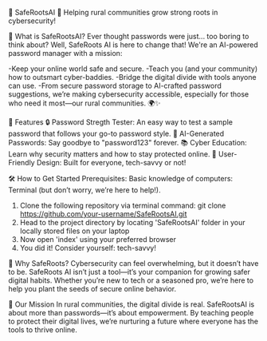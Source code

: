 🌱 SafeRootsAI 🌱
Helping rural communities grow strong roots in cybersecurity!

🚀 What is SafeRootsAI?
Ever thought passwords were just... too boring to think about? Well, SafeRoots AI is here to change that! We're an AI-powered password manager with a mission:

-Keep your online world safe and secure.
-Teach you (and your community) how to outsmart cyber-baddies.
-Bridge the digital divide with tools anyone can use.
-From secure password storage to AI-crafted password suggestions, we’re making cybersecurity accessible, especially for those who need it most—our rural communities. 🌍✨

🧰 Features
🔒 Password Stregth Tester: An easy way to test a sample password that follows your go-to password style.
🧠 AI-Generated Passwords: Say goodbye to "password123" forever.
📚 Cyber Education: Learn why security matters and how to stay protected online.
🤝 User-Friendly Design: Built for everyone, tech-savvy or not!

🛠️ How to Get Started
Prerequisites:
Basic knowledge of computers: Terminal (but don’t worry, we’re here to help!).

1. Clone the following repository via terminal command: git clone https://github.com/your-username/SafeRootsAI.git
2. Head to the project directory by locating 'SafeRootsAI' folder in your locally stored files on your laptop 
3. Now open 'index' using your preferred browser
4. You did it! Consider yourself: tech-savvy!

🎉 Why SafeRoots?
Cybersecurity can feel overwhelming, but it doesn’t have to be. SafeRoots AI isn’t just a tool—it’s your companion for growing safer digital habits. Whether you’re new to tech or a seasoned pro, we’re here to help you plant the seeds of secure online behavior.

🌟 Our Mission
In rural communities, the digital divide is real. SafeRootsAI is about more than passwords—it’s about empowerment. By teaching people to protect their digital lives, we’re nurturing a future where everyone has the tools to thrive online.
